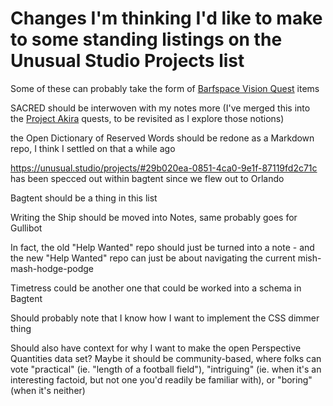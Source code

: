 # Changes I'm thinking I'd like to make to some standing listings on the Unusual Studio Projects list

Some of these can probably take the form of [Barfspace Vision Quest][BVQ] items

[BVQ]: a8c1b237-886b-4169-88ff-9e52bc1dbcf2.md

SACRED should be interwoven with my notes more (I've merged this into the [Project Akira][] quests, to be revisited as I explore those notions)

[Project Akira]: dadfc5e5-cfb6-4f7d-88c0-bcd64b91feac.md

the Open Dictionary of Reserved Words should be redone as a Markdown repo, I think I settled on that a while ago

https://unusual.studio/projects/#29b020ea-0851-4ca0-9e1f-87119fd2c71c has been specced out within bagtent since we flew out to Orlando

Bagtent should be a thing in this list

Writing the Ship should be moved into Notes, same probably goes for Gullibot

In fact, the old "Help Wanted" repo should just be turned into a note - and the new "Help Wanted" repo can just be about navigating the current mish-mash-hodge-podge

Timetress could be another one that could be worked into a schema in Bagtent

Should probably note that I know how I want to implement the CSS dimmer thing

Should also have context for why I want to make the open Perspective Quantities data set? Maybe it should be community-based, where folks can vote "practical" (ie. "length of a football field"), "intriguing" (ie. when it's an interesting factoid, but not one you'd readily be familiar with), or "boring" (when it's neither)
